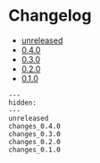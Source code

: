 # Changelog

* [unreleased](unreleased.md)
* [0.4.0](changes_0.4.0.md)
* [0.3.0](changes_0.3.0.md)
* [0.2.0](changes_0.2.0.md)
* [0.1.0](changes_0.1.0.md)


```{toctree}
---
hidden:
---
unreleased
changes_0.4.0
changes_0.3.0
changes_0.2.0
changes_0.1.0
```
